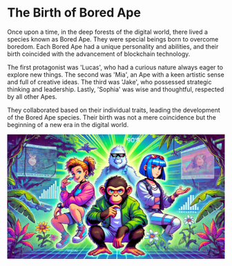 # The Birth of Bored Ape

Once upon a time, in the deep forests of the digital world, there lived a species known as Bored Ape. They were special beings born to overcome boredom. Each Bored Ape had a unique personality and abilities, and their birth coincided with the advancement of blockchain technology.

The first protagonist was 'Lucas', who had a curious nature always eager to explore new things. The second was 'Mia', an Ape with a keen artistic sense and full of creative ideas. The third was 'Jake', who possessed strategic thinking and leadership. Lastly, 'Sophia' was wise and thoughtful, respected by all other Apes.

They collaborated based on their individual traits, leading the development of the Bored Ape species. Their birth was not a mere coincidence but the beginning of a new era in the digital world.

![The Birth of Bored Ape](../images/01.png)

